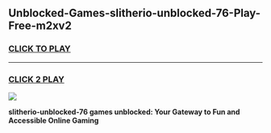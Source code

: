 
## Unblocked-Games-slitherio-unblocked-76-Play-Free-m2xv2
<h3>
<a href="https://premium76.site?title=slitherio-unblocked-76&ref=19M">CLICK TO PLAY</a></h3>
<hr>

<h3>
<a href="https://premium76.site?title=slitherio-unblocked-76&ref=19M">CLICK 2 PLAY</a>
  
</h3>

<a href="https://premium76.site?title=slitherio-unblocked-76&ref=19M"><img src="https://clearcache.store/games.png"></a>


**slitherio-unblocked-76 games unblocked: Your Gateway to Fun and Accessible Online Gaming**
